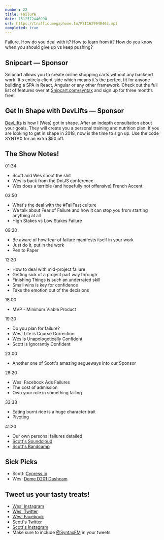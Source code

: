 ```yaml
---
number: 22
title: Failure
date: 1512572446998
url: https://traffic.megaphone.fm/FSI1629940463.mp3
completed: true
---
```


Failure. How do you deal with it? How to learn from it? How do you know when you should give up vs keep pushing?

## Snipcart — Sponsor

Snipcart allows you to create online shopping carts without any backend work. It's entirely client-side which means it's the perfect fit for anyone building a SPA in React, Angular or any other framework. Check out the full list of features over at [Snipcart.com/syntax](https://snipcart.com/syntax?utm_source=syntax&utm_medium=podcast&utm_campaign=syntax1) and sign up for three months free!

## Get In Shape with DevLifts — Sponsor

[DevLifts](https://devlifts.io/) is how I (Wes) got in shape. After an indepth consultation about your goals, They will create you a personal training and nutrition plan. If you are looking to get in shape in 2018, now is the time to sign up. Use the code SYNTAX for an extra $50 off.

## The Show Notes!

01:34

* Scott and Wes shoot the shit
* Wes is back from the DotJS conference
* Wes does a terrible (and hopefully not offensive) French Accent

03:50

* What's the deal with the #FailFast culture
* We talk about Fear of Failure and how it can stop you from starting anything at all
* High Stakes vs Low Stakes Failure

09:20

* Be aware of how fear of failure manifests itself in your work
* Just do it, put in the work
* Pen to Paper

12:20

* How to deal with mid-project failure
* Getting sick of a project part way through
* Finishing Things is such an underrated skill
* Small wins is key for confidence
* Take the emotion out of the decisions

18:00

* MVP - Minimum Viable Product

19:30

* Do you plan for failure?
* Wes' Life is Course Correction
* Wes is Unapologetically Confident
* Scott is Ignorantly Confident


23:00

* Another one of Scott's amazing segueways into our Sponsor

26:20
* Wes' Facebook Ads Failures
* The cost of admission
* Own your role in something failing

33:33
* Eating burnt rice is a huge character trait
* Pivoting

41:20

* Our own personal failures detailed
* [Scott's Soundcloud](https://soundcloud.com/domesticrobot/sets/best-of-domestic-robot)
* [Scott's Bandcamp](https://domesticrobot.bandcamp.com/)

## Sick Picks
* Scott: [Cypress.io](https://cypress.io)
* Wes: [Dome D201 Dashcam](http://amzn.to/2jlCAFL)

## Tweet us your tasty treats!
* [Wes' Instagram](https://www.instagram.com/wesbos/)
* [Wes' Twitter](https://twitter.com/wesbos)
* [Wes' Facebook](https://www.facebook.com/wesbos.developer)
* [Scott's Twitter](https://twitter.com/stolinski)
* [Scott's Instagram](https://www.instagram.com/stolinski/)
* Make sure to include [@SyntaxFM](https://twitter.com/SyntaxFM) in your tweets
